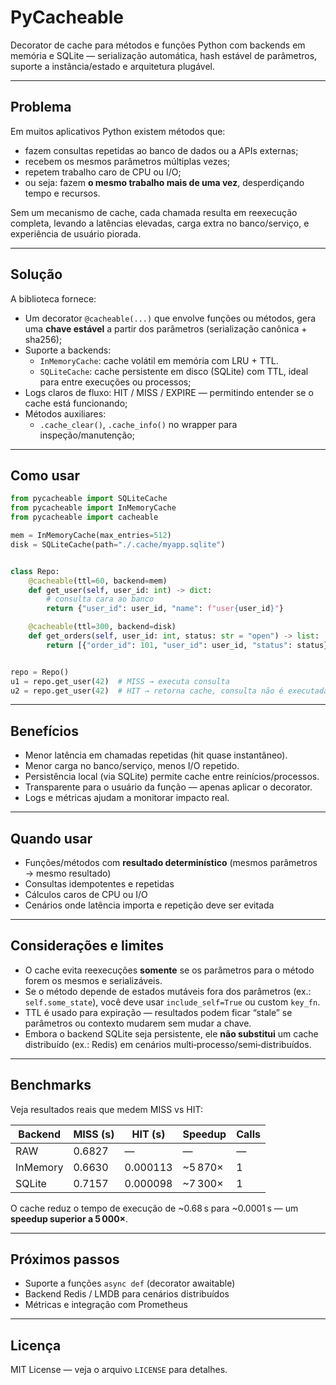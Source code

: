 # PyCacheable

Decorator de cache para métodos e funções Python com backends em memória e SQLite — serialização automática, hash estável de parâmetros, suporte a instância/estado e arquitetura plugável.

---

## Problema

Em muitos aplicativos Python existem métodos que:

- fazem consultas repetidas ao banco de dados ou a APIs externas;
- recebem os mesmos parâmetros múltiplas vezes;
- repetem trabalho caro de CPU ou I/O;
- ou seja: fazem **o mesmo trabalho mais de uma vez**, desperdiçando tempo e recursos.

Sem um mecanismo de cache, cada chamada resulta em reexecução completa, levando a latências elevadas, carga extra no banco/serviço, e experiência de usuário piorada.

---

## Solução

A biblioteca fornece:

- Um decorator `@cacheable(...)` que envolve funções ou métodos, gera uma **chave estável** a partir dos parâmetros (serialização canônica + sha256);
- Suporte a backends:
  - `InMemoryCache`: cache volátil em memória com LRU + TTL.
  - `SQLiteCache`: cache persistente em disco (SQLite) com TTL, ideal para entre execuções ou processos;
- Logs claros de fluxo: HIT / MISS / EXPIRE — permitindo entender se o cache está funcionando;
- Métodos auxiliares:
  - `.cache_clear()`, `.cache_info()` no wrapper para inspeção/manutenção;

---

## Como usar

```python
from pycacheable import SQLiteCache
from pycacheable import InMemoryCache
from pycacheable import cacheable

mem = InMemoryCache(max_entries=512)
disk = SQLiteCache(path="./.cache/myapp.sqlite")


class Repo:
    @cacheable(ttl=60, backend=mem)
    def get_user(self, user_id: int) -> dict:
        # consulta cara ao banco
        return {"user_id": user_id, "name": f"user{user_id}"}

    @cacheable(ttl=300, backend=disk)
    def get_orders(self, user_id: int, status: str = "open") -> list:
        return [{"order_id": 101, "user_id": user_id, "status": status}]


repo = Repo()
u1 = repo.get_user(42)  # MISS → executa consulta
u2 = repo.get_user(42)  # HIT → retorna cache, consulta não é executada
```

---

## Benefícios

- Menor latência em chamadas repetidas (hit quase instantâneo).  
- Menor carga no banco/serviço, menos I/O repetido.  
- Persistência local (via SQLite) permite cache entre reinícios/processos.  
- Transparente para o usuário da função — apenas aplicar o decorator.  
- Logs e métricas ajudam a monitorar impacto real.

---

## Quando usar

- Funções/métodos com **resultado determinístico** (mesmos parâmetros → mesmo resultado)  
- Consultas idempotentes e repetidas  
- Cálculos caros de CPU ou I/O  
- Cenários onde latência importa e repetição deve ser evitada

---

## Considerações e limites

- O cache evita reexecuções **somente** se os parâmetros para o método forem os mesmos e serializáveis.  
- Se o método depende de estados mutáveis fora dos parâmetros (ex.: `self.some_state`), você deve usar `include_self=True` ou custom `key_fn`.  
- TTL é usado para expiração — resultados podem ficar “stale” se parâmetros ou contexto mudarem sem mudar a chave.  
- Embora o backend SQLite seja persistente, ele **não substitui** um cache distribuído (ex.: Redis) em cenários multi‑processo/semi‑distribuídos.

---

## Benchmarks

Veja resultados reais que medem MISS vs HIT:

| Backend | MISS (s) | HIT (s) | Speedup | Calls |
|----------|-----------|----------|----------|--------|
| RAW | 0.6827 | — | — | — |
| InMemory | 0.6630 | 0.000113 | ~5 870× | 1 |
| SQLite | 0.7157 | 0.000098 | ~7 300× | 1 |

O cache reduz o tempo de execução de ~0.68 s para ~0.0001 s — um **speedup superior a 5 000×**.

---

## Próximos passos

- Suporte a funções `async def` (decorator awaitable)   
- Backend Redis / LMDB para cenários distribuídos  
- Métricas e integração com Prometheus  

---

## Licença

MIT License — veja o arquivo `LICENSE` para detalhes.